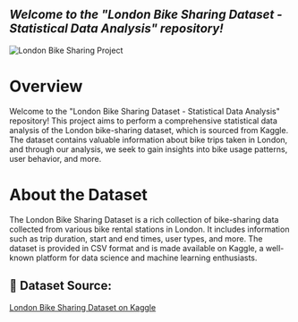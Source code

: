 <p align="center">
  <h2><em>Welcome to the "London Bike Sharing Dataset - Statistical Data Analysis" repository!</em></h2>
</p>

![London Bike Sharing Project](https://betterbikeshare.org/wp-content/uploads/2022/01/40894227632_bd8042d89a_o.jpeg)

# Overview
Welcome to the "London Bike Sharing Dataset - Statistical Data Analysis" repository! This project aims to perform a comprehensive statistical data analysis of the London bike-sharing dataset, which is sourced from Kaggle. The dataset contains valuable information about bike trips taken in London, and through our analysis, we seek to gain insights into bike usage patterns, user behavior, and more.

# About the Dataset
The London Bike Sharing Dataset is a rich collection of bike-sharing data collected from various bike rental stations in London. It includes information such as trip duration, start and end times, user types, and more. The dataset is provided in CSV format and is made available on Kaggle, a well-known platform for data science and machine learning enthusiasts.

## 🔗 Dataset Source: 
[London Bike Sharing Dataset on Kaggle](https://www.kaggle.com/datasets/hmavrodiev/london-bike-sharing-dataset)
